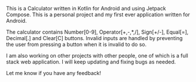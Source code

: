 This is a Calculator written in Kotlin for Android and using Jetpack Compose.  This is a personal project and my first ever application written for Android.

The calculator contains Number[0-9], Operator[+,-,*,/], Sign[+/-], Equal[=], Decimal[.] and Clear[C] buttons.  Invalid inputs are handled by preventing the user from pressing a button when it is invalid to do so.

I am also working on other projects with other people, one of which is a full stack web application.  I will keep updating and fixing bugs as needed.

Let me know if you have any feedback!
